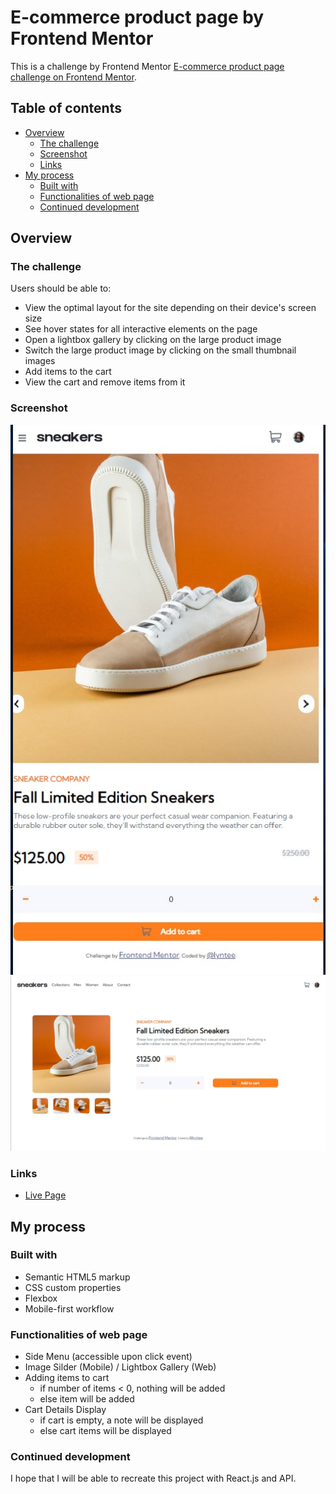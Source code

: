 # E-commerce product page by Frontend Mentor

This is a challenge by Frontend Mentor [E-commerce product page challenge on Frontend Mentor](https://www.frontendmentor.io/challenges/ecommerce-product-page-UPsZ9MJp6). 

## Table of contents

- [Overview](#overview)
  - [The challenge](#the-challenge)
  - [Screenshot](#screenshot)
  - [Links](#links)
- [My process](#my-process)
  - [Built with](#built-with)
  - [Functionalities of web page](#functionalities-of-web-page)
  - [Continued development](#continued-development)

## Overview

### The challenge

Users should be able to:

- View the optimal layout for the site depending on their device's screen size
- See hover states for all interactive elements on the page
- Open a lightbox gallery by clicking on the large product image
- Switch the large product image by clicking on the small thumbnail images
- Add items to the cart
- View the cart and remove items from it

### Screenshot

![Mobile View](./screenshots/mobileview.jpg)
![Web page View](./screenshots/webview.jpg)

### Links

- [Live Page](https://lyntee.github.io/sneakers)

## My process

### Built with

- Semantic HTML5 markup
- CSS custom properties
- Flexbox
- Mobile-first workflow

### Functionalities of web page

- Side Menu (accessible upon click event)
- Image Silder (Mobile) / Lightbox Gallery (Web)
- Adding items to cart
  - if number of items < 0, nothing will be added
  - else item will be added
- Cart Details Display
  - if cart is empty, a note will be displayed
  - else cart items will be displayed

### Continued development

<p> I hope that I will be able to recreate this project with React.js and API.</p>